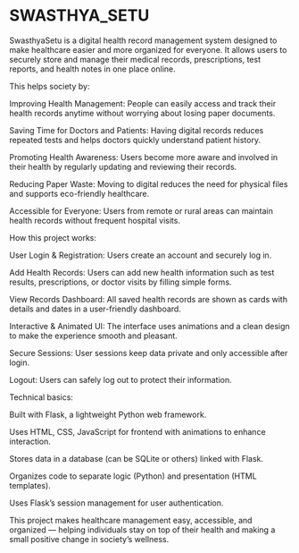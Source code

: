 # SWASTHYA_SETU
SwasthyaSetu is a digital health record management system designed to make healthcare easier and more organized for everyone. It allows users to securely store and manage their medical records, prescriptions, test reports, and health notes in one place online.

This helps society by:

Improving Health Management: People can easily access and track their health records anytime without worrying about losing paper documents.

Saving Time for Doctors and Patients: Having digital records reduces repeated tests and helps doctors quickly understand patient history.

Promoting Health Awareness: Users become more aware and involved in their health by regularly updating and reviewing their records.

Reducing Paper Waste: Moving to digital reduces the need for physical files and supports eco-friendly healthcare.

Accessible for Everyone: Users from remote or rural areas can maintain health records without frequent hospital visits.

How this project works:

User Login & Registration: Users create an account and securely log in.

Add Health Records: Users can add new health information such as test results, prescriptions, or doctor visits by filling simple forms.

View Records Dashboard: All saved health records are shown as cards with details and dates in a user-friendly dashboard.

Interactive & Animated UI: The interface uses animations and a clean design to make the experience smooth and pleasant.

Secure Sessions: User sessions keep data private and only accessible after login.

Logout: Users can safely log out to protect their information.

Technical basics:

Built with Flask, a lightweight Python web framework.

Uses HTML, CSS, JavaScript for frontend with animations to enhance interaction.

Stores data in a database (can be SQLite or others) linked with Flask.

Organizes code to separate logic (Python) and presentation (HTML templates).

Uses Flask’s session management for user authentication.

This project makes healthcare management easy, accessible, and organized — helping individuals stay on top of their health and making a small positive change in society’s wellness.
